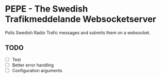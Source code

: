 # PEPE - The Swedish Trafikmeddelande Websocketserver

Polls Swedish Radio Trafic messages and submits them on a websocket. 

## TODO


- [ ] Test
- [ ] Better error handling
- [ ] Configuration arguments

